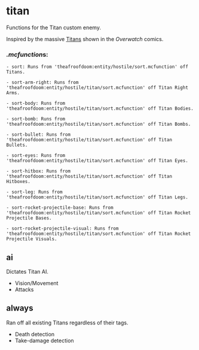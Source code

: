 # titan
Functions for the Titan custom enemy.

Inspired by the massive [Titans](https://overwatch.gamepedia.com/Titan) shown in the *Overwatch* comics.

### *.mcfunction*s:
    - sort: Runs from 'theafroofdoom:entity/hostile/sort.mcfunction' off Titans.
  
    - sort-arm-right: Runs from 'theafroofdoom:entity/hostile/titan/sort.mcfunction' off Titan Right Arms.
  
    - sort-body: Runs from 'theafroofdoom:entity/hostile/titan/sort.mcfunction' off Titan Bodies.
  
    - sort-bomb: Runs from 'theafroofdoom:entity/hostile/titan/sort.mcfunction' off Titan Bombs.
  
    - sort-bullet: Runs from 'theafroofdoom:entity/hostile/titan/sort.mcfunction' off Titan Bullets.
  
    - sort-eyes: Runs from 'theafroofdoom:entity/hostile/titan/sort.mcfunction' off Titan Eyes.
  
    - sort-hitbox: Runs from 'theafroofdoom:entity/hostile/titan/sort.mcfunction' off Titan Hitboxes.
  
    - sort-leg: Runs from 'theafroofdoom:entity/hostile/titan/sort.mcfunction' off Titan Legs.
  
    - sort-rocket-projectile-base: Runs from 'theafroofdoom:entity/hostile/titan/sort.mcfunction' off Titan Rocket Projectile Bases.
  
    - sort-rocket-projectile-visual: Runs from 'theafroofdoom:entity/hostile/titan/sort.mcfunction' off Titan Rocket Projectile Visuals.
  
## ai
Dictates Titan AI.

  - Vision/Movement
  - Attacks

## always
Ran off all existing Titans regardless of their tags.

  - Death detection
  - Take-damage detection
  
